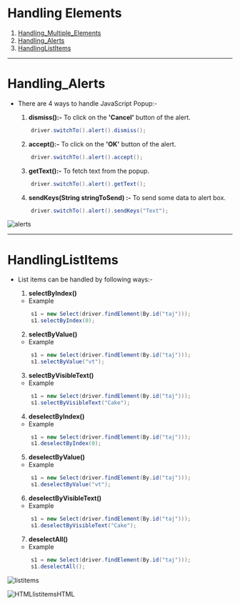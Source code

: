 # Handling Elements

1.  [Handling_Multiple_Elements](#Handling_Multiple_Elements)
2.  [Handling_Alerts](#Handling_Alerts)
3.  [HandlingListItems](#HandlingListItems)


********************************************************************************
# Handling_Alerts




- There are 4 ways to handle JavaScript Popup:-

    1.  **dismiss():-** To click on the **'Cancel'** button of the alert.
    ```java
        driver.switchTo().alert().dismiss();
    ```

    2.  **accept():-** To click on the **'OK'** button of the alert.
    ```java
        driver.switchTo().alert().accept();
    ```

    3.  **getText():-** To fetch text from the popup.
    ```java
        driver.switchTo().alert().getText();
    ```

    4.  **sendKeys(String stringToSend) :-** To send some data to alert box.
    ```java
        driver.switchTo().alert().sendKeys("Text");
    ```
 ![alerts](https://user-images.githubusercontent.com/88243315/186230279-baca9bb2-da0d-4b05-8447-7c1c5804f2e9.png)


**************************************************************
# HandlingListItems
- List items can be handled by following ways:-
    1. **selectByIndex()**
    - Example
    ```java
        s1 = new Select(driver.findElement(By.id("taj")));
        s1.selectByIndex(0);
    ```

    2. **selectByValue()**
    - Example
    ```java
        s1 = new Select(driver.findElement(By.id("taj")));
        s1.selectByValue("vt");
    ```

    3. **selectByVisibleText()**
    - Example
    ```java
        s1 = new Select(driver.findElement(By.id("taj")));
        s1.selectByVisibleText("Cake");
    ```
    
    4. **deselectByIndex()**
    - Example
    ```java
        s1 = new Select(driver.findElement(By.id("taj")));
        s1.deselectByIndex(0);
    ```
    
    5. **deselectByValue()**
    - Example
    ```java
        s1 = new Select(driver.findElement(By.id("taj")));
        s1.deselectByValue("vt");
    ```
    
    6. **deselectByVisibleText()**
    - Example
    ```java
        s1 = new Select(driver.findElement(By.id("taj")));
        s1.deselectByVisibleText("Cake");
    ```
    
    7. **deselectAll()**
    - Example
    ```java
        s1 = new Select(driver.findElement(By.id("taj")));
        s1.deselectAll();
    ```

![listitems](https://user-images.githubusercontent.com/88243315/186230224-d988b5c2-d576-45e0-b1cc-ca2b3a98300d.png)

![HTMLlistitemsHTML](https://user-images.githubusercontent.com/88243315/186495029-493d31ae-4a3e-4deb-a416-28d9878483e3.png)


